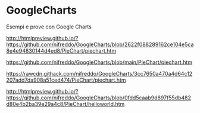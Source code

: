 # GoogleCharts
Esempi e prove con Google Charts

http://htmlpreview.github.io/?https://github.com/nifreddo/GoogleCharts/blob/2622f088289162ce104e5ca8e4e94830144d4ed8/PieChart/piechart.htm

https://github.com/nifreddo/GoogleCharts/blob/main/PieChart/piechart.htm

https://rawcdn.githack.com/nifreddo/GoogleCharts/3cc7650a470a4d64c12207add7da908a51ced474/PieChart/piechart.htm

http://htmlpreview.github.io/?https://github.com/nifreddo/GoogleCharts/blob/0fdd5caab9d897f55db482d80e4b2ba39e29a4c8/PieChart/helloworld.htm

